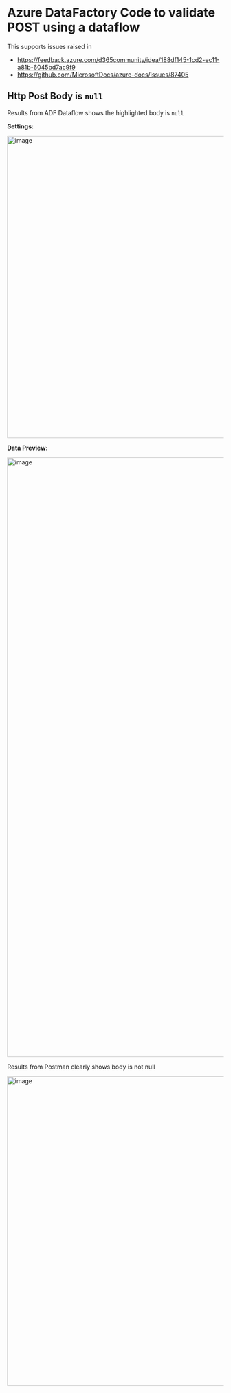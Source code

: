 # Azure DataFactory Code to validate POST using a dataflow

This supports issues raised in 

* https://feedback.azure.com/d365community/idea/188df145-1cd2-ec11-a81b-6045bd7ac9f9
* https://github.com/MicrosoftDocs/azure-docs/issues/87405

## Http Post Body is `null`

Results from ADF Dataflow shows the highlighted body is `null`

**Settings:**

<img width="701" alt="image" src="https://user-images.githubusercontent.com/91074239/193567804-6134f48f-e375-4aad-8a96-48aca5bf5098.png">

**Data Preview:**

<img width="1390" alt="image" src="https://user-images.githubusercontent.com/91074239/193567278-3b75d5f2-cf99-496f-a49e-403f43296ff6.png">

Results from Postman clearly shows body is not null

<img width="718" alt="image" src="https://user-images.githubusercontent.com/91074239/193567242-95f7a0d9-a927-4292-9ee5-ecf1354510f7.png">
